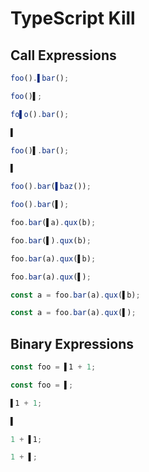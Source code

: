 # TypeScript Kill
## Call Expressions
```typescript
foo().▌bar();
```
```typescript
foo()▌;
```

```typescript
fo▌o().bar();
```
```typescript
▌
```

```typescript
foo()▌.bar();
```
```typescript
▌
```

```typescript
foo().bar(▌baz());
```
```typescript
foo().bar(▌);
```

```typescript
foo.bar(▌a).qux(b);
```
```typescript
foo.bar(▌).qux(b);
```

```typescript
foo.bar(a).qux(▌b);
```
```typescript
foo.bar(a).qux(▌);
```

```typescript
const a = foo.bar(a).qux(▌b);
```
```typescript
const a = foo.bar(a).qux(▌);
```

## Binary Expressions
```typescript
const foo = ▌1 + 1;
```
```typescript
const foo = ▌;
```

```typescript
▌1 + 1;
```
```typescript
▌
```

```typescript
1 + ▌1;
```
```typescript
1 + ▌;
```